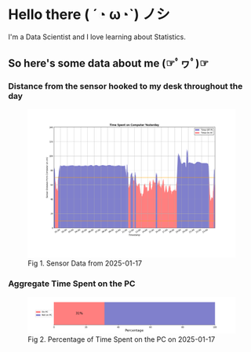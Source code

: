 
# Hello there ( ´◔ ω◔`) ノシ

I'm a Data Scientist and I love learning about Statistics.

## So here's some data about me (☞ﾟヮﾟ)☞


### Distance from the sensor hooked to my desk throughout the day
<figure>
  <picture>
    <source media="(prefers-color-scheme: dark)" srcset="Pi/readme/graphs/lineplot/dark-plot-2025-01-17.png">
    <source media="(prefers-color-scheme: light)" srcset="Pi/readme/graphs/lineplot/light-plot-2025-01-17.png">
    <img alt="Shows a black logo in light color mode and a white one in dark color mode." src="Pi/readme/graphs/lineplot/light-plot-2025-01-17.png">
  </picture>
  <figcaption>Fig 1. Sensor Data from 2025-01-17</figcaption>
</figure>



### Aggregate Time Spent on the PC
<figure>
  <picture>
    <source media="(prefers-color-scheme: dark)" srcset="Pi/readme/graphs/barplot/dark-plot-2025-01-17.png">
    <source media="(prefers-color-scheme: light)" srcset="Pi/readme/graphs/barplot/light-plot-2025-01-17.png">
    <img alt="Shows a black logo in light color mode and a white one in dark color mode." src="Pi/readme/graphs/barplot/light-plot-2025-01-17.png">
  </picture>
  <figcaption>Fig 2. Percentage of Time Spent on the PC on 2025-01-17</figcaption>
</figure>
